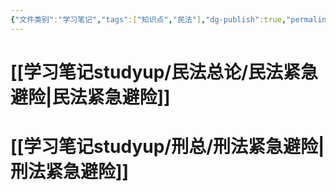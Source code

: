 ```yaml
---
{"文件类别":"学习笔记","tags":["知识点","民法"],"dg-publish":true,"permalink":"/学习笔记studyup/知识点/紧急避险/","dgPassFrontmatter":true,"created":"2024-09-17T15:35:22.363+08:00","updated":"2024-12-01T20:58:53.039+08:00"}
---
```


# [[学习笔记studyup/民法总论/民法紧急避险\|民法紧急避险]]
# [[学习笔记studyup/刑总/刑法紧急避险\|刑法紧急避险]]